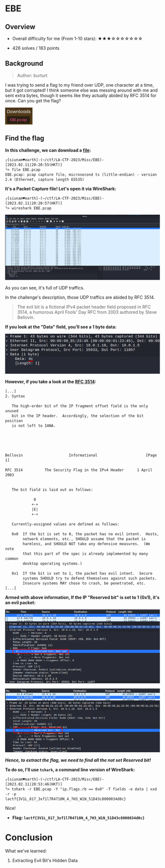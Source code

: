 # EBE

## Overview

- Overall difficulty for me (From 1-10 stars): ★★★☆☆☆☆☆☆☆

- 426 solves / 183 points

## Background

> Author: burturt

I was trying to send a flag to my friend over UDP, one character at a time, but it got corrupted! I think someone else was messing around with me and sent extra bytes, though it seems like they actually abided by RFC 3514 for once. Can you get the flag?

![](https://github.com/siunam321/CTF-Writeups/blob/main/LA-CTF-2023/images/Pasted%20image%2020230211202123.png)

## Find the flag

**In this challenge, we can download a [file](https://github.com/siunam321/CTF-Writeups/raw/main/LA-CTF-2023/Misc/EBE/EBE.pcap):**
```shell
┌[siunam♥earth]-(~/ctf/LA-CTF-2023/Misc/EBE)-[2023.02.11|20:20:55(HKT)]
└> file EBE.pcap     
EBE.pcap: pcap capture file, microsecond ts (little-endian) - version 2.4 (Ethernet, capture length 65535)
```

**It's a Packet Capture file! Let's open it via WireShark:**
```shell
┌[siunam♥earth]-(~/ctf/LA-CTF-2023/Misc/EBE)-[2023.02.11|20:20:57(HKT)]
└> wireshark EBE.pcap
```

![](https://github.com/siunam321/CTF-Writeups/blob/main/LA-CTF-2023/images/Pasted%20image%2020230211202322.png)

As you can see, it's full of UDP traffics.

In the challenge's description, those UDP traffics are abided by RFC 3514.

> The evil bit is a fictional IPv4 packet header field proposed in RFC 3514, a humorous April Fools' Day RFC from 2003 authored by Steve Bellovin.

**If you look at the "Data" field, you'll see a 1 byte data:**

![](https://github.com/siunam321/CTF-Writeups/blob/main/LA-CTF-2023/images/Pasted%20image%2020230211202500.png)

**However, if you take a look at the [RFC 3514](https://www.ietf.org/rfc/rfc3514.txt):**

```
[...]
2. Syntax

   The high-order bit of the IP fragment offset field is the only unused
   bit in the IP header.  Accordingly, the selection of the bit position
   is not left to IANA.





Bellovin                     Informational                      [Page 1]

RFC 3514          The Security Flag in the IPv4 Header      1 April 2003


   The bit field is laid out as follows:

             0
            +-+
            |E|
            +-+

   Currently-assigned values are defined as follows:

   0x0  If the bit is set to 0, the packet has no evil intent.  Hosts,
        network elements, etc., SHOULD assume that the packet is
        harmless, and SHOULD NOT take any defensive measures.  (We note
        that this part of the spec is already implemented by many common
        desktop operating systems.)

   0x1  If the bit is set to 1, the packet has evil intent.  Secure
        systems SHOULD try to defend themselves against such packets.
        Insecure systems MAY chose to crash, be penetrated, etc.
[...]
```

**Armed with above information, If the IP "Reserved bit" is set to 1 (0x1), it's an evil packet:**

![](https://github.com/siunam321/CTF-Writeups/blob/main/LA-CTF-2023/images/Pasted%20image%2020230211204355.png)

![](https://github.com/siunam321/CTF-Writeups/blob/main/LA-CTF-2023/images/Pasted%20image%2020230211204406.png)

***Hence, to extract the flag, we need to find all the not set Reserved bit!***

**To do so, I'll use `tshark`, a command line version of WireShark:**
```shell
┌[siunam♥earth]-(~/ctf/LA-CTF-2023/Misc/EBE)-[2023.02.11|20:53:46(HKT)]
└> tshark -r EBE.pcap -Y "ip.flags.rb == 0x0" -T fields -e data | xxd -r -p 
lactf{3V1L_817_3xf1l7R4710N_4_7H3_W1N_51D43c8000034d0c}
```

Nice!

- **Flag: `lactf{3V1L_817_3xf1l7R4710N_4_7H3_W1N_51D43c8000034d0c}`**

# Conclusion

What we've learned:

1. Extracting Evil Bit's Hidden Data